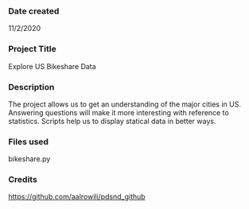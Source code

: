### Date created
 11/2/2020

### Project Title
 Explore US Bikeshare Data


### Description

The project allows us to get an understanding of the major cities in US. Answering questions will make it more interesting with reference to statistics. Scripts help us to display statical data in better ways.


### Files used
 bikeshare.py

### Credits
https://github.com/aalrowili/pdsnd_github

